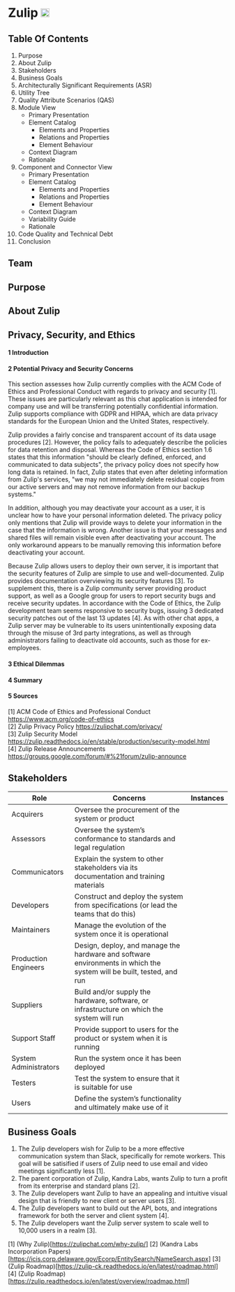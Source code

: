 # Zulip <img src="https://upload.wikimedia.org/wikipedia/commons/thumb/3/33/Zulip_logo.svg/1280px-Zulip_logo.svg.png" width="20" height="20"> 

## Table Of Contents

 1. Purpose
 2. About Zulip
 3. Stakeholders
 4. Business Goals
 5. Architecturally Significant Requirements (ASR)
 6. Utility Tree
 7. Quality Attribute Scenarios (QAS)
 8. Module View
    * Primary Presentation
    * Element Catalog
      + Elements and Properties
      + Relations and Properties
      + Element Behaviour
    * Context Diagram
    * Rationale
 9. Component and Connector View
    * Primary Presentation
    * Element Catalog
      + Elements and Properties
      + Relations and Properties
      + Element Behaviour
    * Context Diagram
    * Variability Guide
    * Rationale
 10. Code Quality and Technical Debt
 11. Conclusion
 
## Team 

## Purpose

## About Zulip

## Privacy, Security, and Ethics

#### 1 Introduction
#### 2 Potential Privacy and Security Concerns

This section assesses how Zulip currently complies with the ACM Code of Ethics and Professional Conduct with regards to privacy and security [1]. These issues are particularly relevant as this chat application is intended for company use and will be transferring potentially confidential information. Zulip supports compliance with GDPR and HIPAA, which are data privacy standards for the European Union and the United States, respectively.

Zulip provides a fairly concise and transparent account of its data usage procedures [2]. However, the policy fails to adequately describe the policies for data retention and disposal. Whereas the Code of Ethics section 1.6 states that this information "should be clearly defined, enforced, and communicated to data subjects", the privacy policy does not specify how long data is retained. In fact, Zulip states that even after deleting information from Zulip's services, "we may not immediately delete residual copies from our active servers and may not remove information from our backup systems."

In addition, although you may deactivate your account as a user, it is unclear how to have your personal information deleted. The privacy policy only mentions that Zulip will provide ways to delete your information in the case that the information is wrong. Another issue is that your messages and shared files will remain visible even after deactivating your account. The only workaround appears to be manually removing this information before deactivating your account.

Because Zulip allows users to deploy their own server, it is important that the security features of Zulip are simple to use and well-documented. Zulip provides documentation overviewing its security features [3]. To supplement this, there is a Zulip community server providing product support, as well as a Google group for users to report security bugs and receive security updates. In accordance with the Code of Ethics, the Zulip development team seems responsive to security bugs, issuing 3 dedicated security patches out of the last 13 updates [4]. As with other chat apps, a Zulip server may be vulnerable to its users unintentionally exposing data through the misuse of 3rd party integrations, as well as through administrators failing to deactivate old accounts, such as those for ex-employees.

#### 3 Ethical Dilemmas
#### 4 Summary
#### 5 Sources
[1] ACM Code of Ethics and Professional Conduct https://www.acm.org/code-of-ethics  
[2] Zulip Privacy Policy https://zulipchat.com/privacy/  
[3] Zulip Security Model https://zulip.readthedocs.io/en/stable/production/security-model.html  
[4] Zulip Release Announcements https://groups.google.com/forum/#%21forum/zulip-announce  

## Stakeholders

| Role | Concerns | Instances |
|-----|----------|-----------|
| Acquirers |	Oversee the procurement of the system or product | |
| Assessors |	Oversee the system’s conformance to standards and legal regulation | |
| Communicators |	Explain the system to other stakeholders via its documentation and training materials | |
| Developers |	Construct and deploy the system from specifications (or lead the teams that do this) | |
| Maintainers |	Manage the evolution of the system once it is operational | |
| Production  Engineers |	Design, deploy, and manage the hardware and software environments in which the system will be built, tested,  and run | |
| Suppliers |	Build and/or supply the hardware, software, or infrastructure on which the system will run | |
| Support  Staff |	Provide support to users for the product or system when it is running | |
| System Administrators	| Run the system once it has been deployed | |
| Testers |	Test the system to ensure that it is suitable for use | |
| Users |	Define the system’s functionality and ultimately make use of it | |


## Business Goals

1. The Zulip developers wish for Zulip to be a more effective communication system than Slack, specifically for remote workers. This goal will be satisified if users of Zulip need to use email and video meetings significantly less [1].
2. The parent corporation of Zulip, Kandra Labs, wants Zulip to turn a profit from its enterprise and standard plans [2].
3. The Zulip developers want Zulip to have an appealing and intuitive visual design that is friendly to new client or server users [3].
4. The Zulip developers want to build out the API, bots, and integrations framework for both the server and client system [4].
5. The Zulip developers want the Zulip server system to scale well to 10,000 users in a realm [3].

[1] (Why Zulip)[https://zulipchat.com/why-zulip/]
[2] (Kandra Labs Incorporation Papers) [https://icis.corp.delaware.gov/Ecorp/EntitySearch/NameSearch.aspx]
[3] (Zulip Roadmap)[https://zulip-ck.readthedocs.io/en/latest/roadmap.html]
[4] (Zulip Roadmap)[https://zulip.readthedocs.io/en/latest/overview/roadmap.html]


